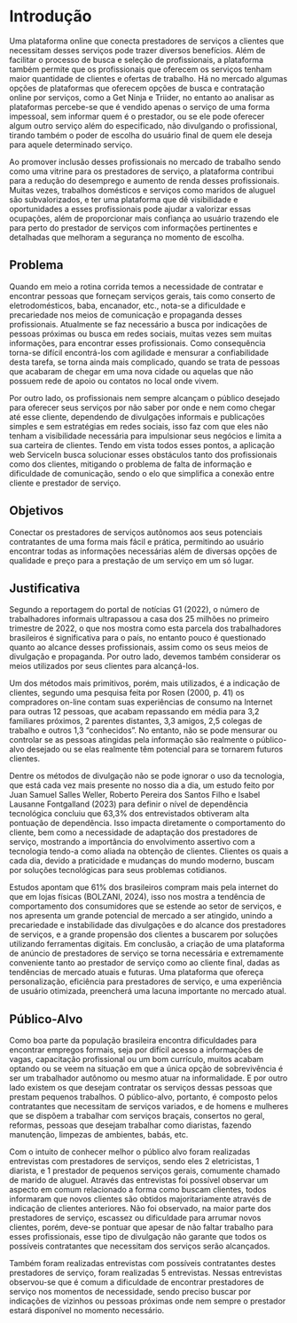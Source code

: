 # Introdução



Uma plataforma online que conecta prestadores de serviços a clientes que necessitam desses serviços pode trazer diversos benefícios. Além de facilitar o processo de busca e seleção de profissionais, a plataforma também permite que os profissionais que oferecem os serviços tenham maior quantidade de clientes e ofertas de trabalho. Há no mercado algumas opções de plataformas que oferecem opções de busca e contratação online por serviços, como a Get Ninja e Triider, no entanto ao analisar as plataformas percebe-se que é vendido apenas o serviço de uma forma impessoal, sem informar quem é o prestador, ou se ele pode oferecer algum outro serviço além do especificado, não divulgando o profissional, tirando também o poder de escolha do usuário final de quem ele deseja para aquele determinado serviço. 

Ao promover inclusão desses profissionais no mercado de trabalho sendo como uma vitrine para os prestadores de serviço, a plataforma contribui para a redução do desemprego e aumento de renda desses profissionais. Muitas vezes, trabalhos domésticos e serviços como maridos de aluguel são subvalorizados, e ter uma plataforma que dê visibilidade e oportunidades a esses profissionais pode ajudar a valorizar essas ocupações, além de proporcionar mais confiança ao usuário trazendo ele para perto do prestador de serviços com informações pertinentes e detalhadas que melhoram a segurança no momento de escolha. 


## Problema

Quando em meio a rotina corrida temos a necessidade de contratar e encontrar pessoas que forneçam serviços gerais, tais como conserto de eletrodomésticos, baba, encanador, etc., nota-se a dificuldade e precariedade nos meios de comunicação e propaganda desses profissionais. Atualmente se faz necessário a busca por indicações de pessoas próximas ou busca em redes sociais, muitas vezes sem muitas informações, para encontrar esses profissionais. Como consequência torna-se difícil encontrá-los com agilidade e mensurar a confiabilidade desta tarefa, se torna ainda mais complicado, quando se trata de pessoas que acabaram de chegar em uma nova cidade ou aquelas que não possuem rede de apoio ou contatos no local onde vivem.

Por outro lado, os profissionais nem sempre alcançam o público desejado para oferecer seus serviços por não saber por onde e nem como chegar até esse cliente, dependendo de divulgações informais e publicações simples e sem estratégias em redes sociais, isso faz com que eles não tenham a visibilidade necessária para impulsionar seus negócios e limita a sua carteira de clientes. Tendo em vista todos esses pontos, a aplicação web ServiceIn busca solucionar esses obstáculos tanto dos profissionais como dos clientes, mitigando o problema de falta de informação e dificuldade de comunicação, sendo o elo que simplifica a conexão entre cliente e prestador de serviço. 


## Objetivos

Conectar os prestadores de serviços autônomos aos seus potenciais contratantes de uma forma mais fácil e prática, permitindo ao usuário encontrar todas as informações necessárias além de diversas opções de qualidade e preço para a prestação de um serviço em um só lugar.


## Justificativa

Segundo a reportagem do portal de notícias G1 (2022), o número de trabalhadores informais ultrapassou a casa dos 25 milhões no primeiro trimestre de 2022, o que nos mostra como esta parcela dos trabalhadores brasileiros é significativa para o país, no entanto pouco é questionado quanto ao alcance desses profissionais, assim como os seus meios de divulgação e propaganda. Por outro lado, devemos também considerar os meios utilizados por seus clientes para alcançá-los.

Um dos métodos mais primitivos, porém, mais utilizados, é a indicação de clientes, segundo uma pesquisa feita por Rosen (2000, p. 41) os compradores on-line contam suas experiências de consumo na Internet para outras 12 pessoas, que acabam repassando em média para 3,2 familiares próximos, 2 parentes distantes, 3,3 amigos, 2,5 colegas de trabalho e outros 1,3 “conhecidos”. No entanto, não se pode mensurar ou controlar se as pessoas atingidas pela informação são realmente o público-alvo desejado ou se elas realmente têm potencial para se tornarem futuros clientes. 

Dentre os métodos de divulgação não se pode ignorar o uso da tecnologia, que está cada vez mais presente no nosso dia a dia, um estudo feito por Juan Samuel Salles Weller, Roberto Pereira dos Santos Filho e Isabel Lausanne Fontgalland (2023) para definir o nível de dependência tecnológica concluiu que 63,3% dos entrevistados obtiveram alta pontuação de dependência. Isso impacta diretamente o comportamento do cliente, bem como a necessidade de adaptação dos prestadores de serviço, mostrando a importância do envolvimento assertivo com a tecnologia tendo-a como aliada na obtenção de clientes. Clientes os quais a cada dia, devido a praticidade e mudanças do mundo moderno, buscam por soluções tecnológicas para seus problemas cotidianos.

Estudos apontam que 61% dos brasileiros compram mais pela internet do que em lojas físicas (BOLZANI, 2024), isso nos mostra a tendência de comportamento dos consumidores que se estende ao setor de serviços, e nos apresenta um grande potencial de mercado a ser atingido, unindo a precariedade e instabilidade das divulgações e do alcance dos prestadores de serviços, e a grande propensão dos clientes a buscarem por soluções utilizando ferramentas digitais.
Em conclusão, a criação de uma plataforma de anúncio de prestadores de serviço se torna necessária e extremamente conveniente tanto ao prestador de serviço como ao cliente final, dadas as tendências de mercado atuais e futuras. Uma plataforma que ofereça personalização, eficiência para prestadores de serviço, e uma experiência de usuário otimizada, preencherá uma lacuna importante no mercado atual.


## Público-Alvo

Como boa parte da população brasileira encontra dificuldades para encontrar empregos formais, seja por difícil acesso a informações de vagas, capacitação profissional ou um bom currículo, muitos acabam optando ou se veem na situação em que a única opção de sobrevivência é ser um trabalhador autônomo ou mesmo atuar na informalidade. E por outro lado existem os que desejam contratar os serviços dessas pessoas que prestam pequenos trabalhos.
O público-alvo, portanto, é composto pelos contratantes que necessitam de serviços variados, e de homens e mulheres que se dispõem a trabalhar com serviços braçais, consertos no geral, reformas, pessoas que desejam trabalhar como diaristas, fazendo manutenção, limpezas de ambientes, babás, etc. 

Com o intuito de conhecer melhor o público alvo foram realizadas entrevistas com prestadores de serviços, sendo eles 2 eletricistas, 1 diarista, e 1 prestador de pequenos serviços gerais, comumente chamado de marido de aluguel. Através das entrevistas foi possível observar um aspecto em comum relacionado a forma como buscam clientes, todos informaram que novos clientes são obtidos majoritariamente através de indicação de clientes anteriores. Não foi observado, na maior parte dos prestadores de serviço, escassez ou dificuldade para arrumar novos clientes, porém, deve-se pontuar que apesar de não faltar trabalho para esses profissionais, esse tipo de divulgação não garante que todos os possíveis contratantes que necessitam dos serviços serão alcançados.

Também foram realizadas entrevistas com possíveis contratantes destes prestadores de serviço, foram realizadas 5 entrevistas. Nessas entrevistas observou-se que é comum a dificuldade de encontrar prestadores de serviço nos momentos de necessidade, sendo preciso buscar por indicações de vizinhos ou pessoas próximas onde nem sempre o prestador estará disponível no momento necessário. 


